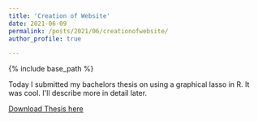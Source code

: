 ```yaml
---
title: 'Creation of Website'
date: 2021-06-09
permalink: /posts/2021/06/creationofwebsite/
author_profile: true

---
```


{% include base_path %}

Today I submitted my bachelors thesis on using a graphical lasso in R. It was cool. I'll describe more in detail later.

[Download Thesis here](http://artemshiryaev.github.io/files/BacherlorThesis.pdf)
